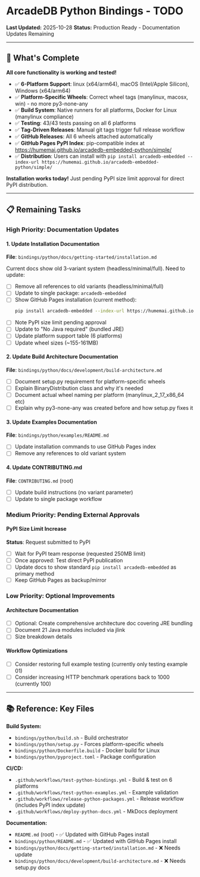 # ArcadeDB Python Bindings - TODO

**Last Updated:** 2025-10-28
**Status:** Production Ready - Documentation Updates Remaining

---

## 🎉 What's Complete

**All core functionality is working and tested!**

- ✅ **6-Platform Support**: linux (x64/arm64), macOS (Intel/Apple Silicon), Windows (x64/arm64)
- ✅ **Platform-Specific Wheels**: Correct wheel tags (manylinux, macosx, win) - no more py3-none-any
- ✅ **Build System**: Native runners for all platforms, Docker for Linux (manylinux compliance)
- ✅ **Testing**: 43/43 tests passing on all 6 platforms
- ✅ **Tag-Driven Releases**: Manual git tags trigger full release workflow
- ✅ **GitHub Releases**: All 6 wheels attached automatically
- ✅ **GitHub Pages PyPI Index**: pip-compatible index at https://humemai.github.io/arcadedb-embedded-python/simple/
- ✅ **Distribution**: Users can install with `pip install arcadedb-embedded --index-url https://humemai.github.io/arcadedb-embedded-python/simple/`

**Installation works today!** Just pending PyPI size limit approval for direct PyPI distribution.

---

## 📋 Remaining Tasks

### High Priority: Documentation Updates

#### 1. Update Installation Documentation
**File**: `bindings/python/docs/getting-started/installation.md`

Current docs show old 3-variant system (headless/minimal/full). Need to update:

- [ ] Remove all references to old variants (headless/minimal/full)
- [ ] Update to single package: `arcadedb-embedded`
- [ ] Show GitHub Pages installation (current method):
  ```bash
  pip install arcadedb-embedded --index-url https://humemai.github.io/arcadedb-embedded-python/simple/
  ```
- [ ] Note PyPI size limit pending approval
- [ ] Update to "No Java required" (bundled JRE)
- [ ] Update platform support table (6 platforms)
- [ ] Update wheel sizes (~155-161MB)

#### 2. Update Build Architecture Documentation
**File**: `bindings/python/docs/development/build-architecture.md`

- [ ] Document setup.py requirement for platform-specific wheels
- [ ] Explain BinaryDistribution class and why it's needed
- [ ] Document actual wheel naming per platform (manylinux_2_17_x86_64 etc)
- [ ] Explain why py3-none-any was created before and how setup.py fixes it

#### 3. Update Examples Documentation
**File**: `bindings/python/examples/README.md`

- [ ] Update installation commands to use GitHub Pages index
- [ ] Remove any references to old variant system

#### 4. Update CONTRIBUTING.md
**File**: `CONTRIBUTING.md` (root)

- [ ] Update build instructions (no variant parameter)
- [ ] Update to single package workflow

### Medium Priority: Pending External Approvals

#### PyPI Size Limit Increase
**Status**: Request submitted to PyPI

- [ ] Wait for PyPI team response (requested 250MB limit)
- [ ] Once approved: Test direct PyPI publication
- [ ] Update docs to show standard `pip install arcadedb-embedded` as primary method
- [ ] Keep GitHub Pages as backup/mirror

### Low Priority: Optional Improvements

#### Architecture Documentation
- [ ] Optional: Create comprehensive architecture doc covering JRE bundling
- [ ] Document 21 Java modules included via jlink
- [ ] Size breakdown details

#### Workflow Optimizations
- [ ] Consider restoring full example testing (currently only testing example 01)
- [ ] Consider increasing HTTP benchmark operations back to 1000 (currently 100)

---

## 📚 Reference: Key Files

**Build System:**
- `bindings/python/build.sh` - Build orchestrator
- `bindings/python/setup.py` - Forces platform-specific wheels
- `bindings/python/Dockerfile.build` - Docker build for Linux
- `bindings/python/pyproject.toml` - Package configuration

**CI/CD:**
- `.github/workflows/test-python-bindings.yml` - Build & test on 6 platforms
- `.github/workflows/test-python-examples.yml` - Example validation
- `.github/workflows/release-python-packages.yml` - Release workflow (includes PyPI index update)
- `.github/workflows/deploy-python-docs.yml` - MkDocs deployment

**Documentation:**
- `README.md` (root) - ✅ Updated with GitHub Pages install
- `bindings/python/README.md` - ✅ Updated with GitHub Pages install
- `bindings/python/docs/getting-started/installation.md` - ❌ Needs update
- `bindings/python/docs/development/build-architecture.md` - ❌ Needs setup.py docs
